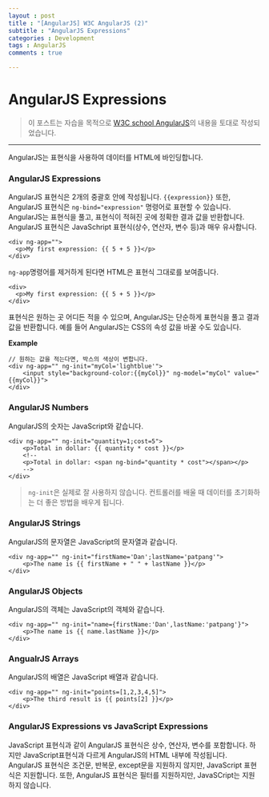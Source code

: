 ```yaml
---
layout : post
title : "[AngularJS] W3C AngularJS (2)"
subtitle : "AngularJS Expressions"
categories : Development
tags : AngularJS
comments : true

---
```

# AngularJS Expressions

> 이 포스트는 자습을 목적으로 [W3C school AngularJS](https://www.w3schools.com/angular/default.asp)의 내용을 토대로 작성되었습니다.

_ _ _

AngularJS는 표현식을 사용하여 데이터를 HTML에 바인딩합니다.

### AngularJS Expressions
AngularJS 표현식은 2개의 중괄호 안에 작성됩니다. `{{expression}}` 또한, AngularJS 표현식은 `ng-bind="expression"` 명령어로 표현할 수 있습니다.
AngularJS는 표현식을 풀고, 표현식이 적혀진 곳에 정확한 결과 값을 반환합니다.
AngularJS 표현식은 JavaSchript 표현식(상수, 연산자, 변수 등)과 매우 유사합니다.

```
<div ng-app="">
  <p>My first expression: {{ 5 + 5 }}</p>
</div>
```
`ng-app`명령어를 제거하게 된다면 HTML은 표현식 그대로를 보여줍니다.
```
<div>
  <p>My first expression: {{ 5 + 5 }}</p>
</div>
```
표현식은 원하는 곳 어디든 적을 수 있으며, AngularJS는 단순하게 표현식을 풀고 결과 값을 반환합니다. 예를 들어 AngularJS는 CSS의 속성 값을 바꿀 수도 있습니다.

**Example**
```
// 원하는 값을 적는다면, 박스의 색상이 변합니다.
<div ng-app="" ng-init="myCol='lightblue'">
	<input style="background-color:{{myCol}}" ng-model="myCol" value="{{myCol}}">
</div>
```

### AngularJS Numbers

AngularJS의 숫자는 JavaScript와 같습니다.
```
<div ng-app="" ng-init="quantity=1;cost=5">
	<p>Total in dollar: {{ quantity * cost }}</p>
    <!--
    <p>Total in dollar: <span ng-bind="quantity * cost"></span></p>
    -->
</div>
```

> `ng-init`은 실제로 잘 사용하지 않습니다. 컨트롤러를 배울 때 데이터를 초기화하는 더 좋은 방법을 배우게 됩니다.

### AngularJS Strings

AngularJS의 문자열은 JavaScript의 문자열과 같습니다.

```
<div ng-app="" ng-init="firstName='Dan';lastName='patpang'">
	<p>The name is {{ firstName + " " + lastName }}</p>
</div>
```

### AngularJS Objects

AngularJS의 객체는 JavaScript의 객체와 같습니다.

```
<div ng-app="" ng-init="name={firstName:'Dan',lastName:'patpang'}">
	<p>The name is {{ name.lastName }}</p>
</div>
```

### AngualrJS Arrays
AngularJS의 배열은 JavaScript 배열과 같습니다.

```
<div ng-app="" ng-init="points=[1,2,3,4,5]">
	<p>The third result is {{ points[2] }}</p>
</div>
```

### AngularJS Expressions vs JavaScript Expressions
JavaScript 표현식과 같이 AngularJS 표현식은 상수, 연산자, 변수를 포함합니다. 하지만 JavaScript표현식과 다르게 AngularJS의 HTML 내부에 작성됩니다. AngularJS 표현식은 조건문, 반복문, except문을 지원하지 않지만, JavaScript 표현식은 지원합니다. 또한, AngularJS 표현식은 필터를 지원하지만, JavaSCript는 지원하지 않습니다.